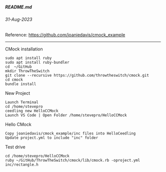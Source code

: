 ##### README.md
###### 31-Aug-2023

Reference: https://github.com/joaniedavis/cmock_example
<hr />
CMock installation

```
sudo apt install ruby
sudo apt install ruby-bundler
cd  ~/GitHub
mkdir ThrowTheSwitch
git clone --recursive https://github.com/throwtheswitch/cmock.git
cd cmock
bundle install
```
New Project
```
Launch Terminal
cd /home/stevepro
ceedling new HelloCCMock
Launch VS Code | Open Folder /home/stevepro/HelloCCMock
```
Hello CMock
```
Copy joaniedavis/cmock_example/inc files into HelloCeedling
Update project.yml to include "inc" folder
```
Test drive
```
cd /home/stevepro/HelloCCMock
ruby ~/GitHub/ThrowTheSwitch/cmock/lib/cmock.rb -oproject.yml inc/rectangle.h
```